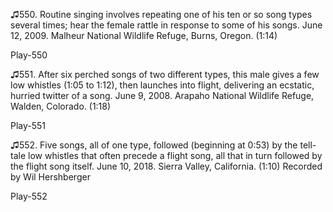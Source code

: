 ♫550. Routine singing involves repeating one of his ten or so song types
several times; hear the female rattle in response to some of his songs.
June 12, 2009. Malheur National Wildlife Refuge, Burns, Oregon. (1:14)

Play-550

♫551. After six perched songs of two different types, this male gives a
few low whistles (1:05 to 1:12), then launches into flight, delivering
an ecstatic, hurried twitter of a song. June 9, 2008. Arapaho National
Wildlife Refuge, Walden, Colorado. (1:18)

Play-551

♫552. Five songs, all of one type, followed (beginning at 0:53) by the
tell-tale low whistles that often precede a flight song, all that in
turn followed by the flight song itself. June 10, 2018. Sierra Valley,
California. (1:10) Recorded by Wil Hershberger

Play-552
